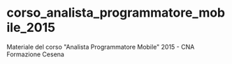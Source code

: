# corso_analista_programmatore_mobile_2015
Materiale del corso "Analista Programmatore Mobile" 2015 - CNA Formazione Cesena
